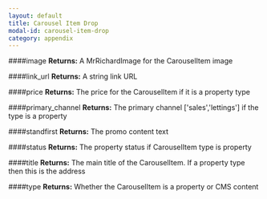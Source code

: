 ```yaml
---
layout: default
title: Carousel Item Drop
modal-id: carousel-item-drop
category: appendix
---
```


####image
**Returns:** A MrRichardImage for the CarouselItem image

####link_url
**Returns:** A string link URL 

####price
**Returns:** The price for the CarouselItem if it is a property type

####primary_channel
**Returns:** The primary channel ['sales','lettings'] if the type is a property

####standfirst
**Returns:** The promo content text

####status
**Returns:** The property status if CarouselItem type is property

####title
**Returns:** The main title of the CarouselItem. If a property type then this is the address

####type
**Returns:** Whether the CarouselItem is a property or CMS content